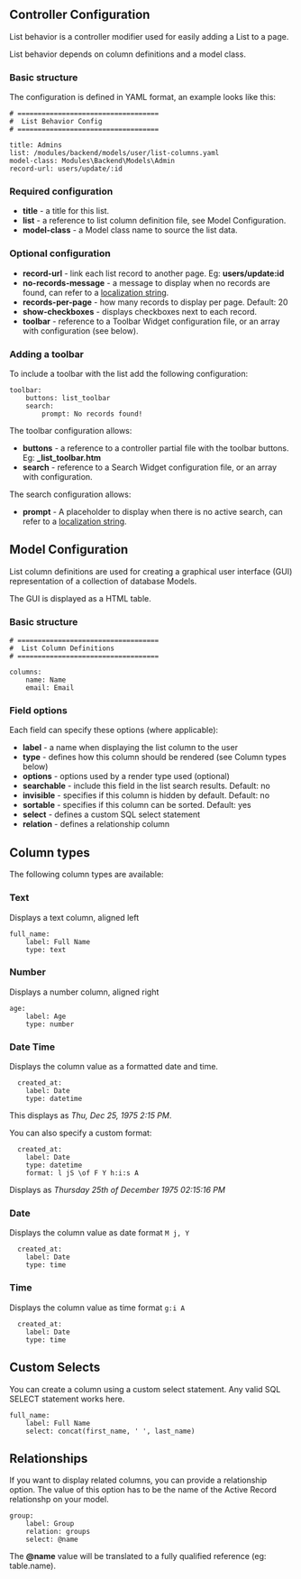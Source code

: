 ## Controller Configuration

List behavior is a controller modifier used for easily adding a List to a page.

List behavior depends on column definitions and a model class.

### Basic structure

The configuration is defined in YAML format, an example looks like this:

```
# ===================================
#  List Behavior Config
# ===================================

title: Admins
list: /modules/backend/models/user/list-columns.yaml
model-class: Modules\Backend\Models\Admin
record-url: users/update/:id
```

### Required configuration

* **title** - a title for this list.
* **list** - a reference to list column definition file, see Model Configuration.
* **model-class** - a Model class name to source the list data.

### Optional configuration

* **record-url** - link each list record to another page. Eg: **users/update:id**
* **no-records-message** - a message to display when no records are found, can refer to a [localization string](Localization).
* **records-per-page** - how many records to display per page. Default: 20
* **show-checkboxes** - displays checkboxes next to each record.
* **toolbar** - reference to a Toolbar Widget configuration file, or an array with configuration (see below).

### Adding a toolbar

To include a toolbar with the list add the following configuration:

```
toolbar:
    buttons: list_toolbar
    search:
        prompt: No records found!
```

The toolbar configuration allows:

* **buttons** - a reference to a controller partial file with the toolbar buttons. Eg: **_list_toolbar.htm**
* **search** - reference to a Search Widget configuration file, or an array with configuration.

The search configuration allows:

* **prompt** - A placeholder to display when there is no active search, can refer to a [localization string](Localization).






## Model Configuration

List column definitions are used for creating a graphical user interface (GUI) representation of a collection of database Models.

The GUI is displayed as a HTML table.

### Basic structure

```
# ===================================
#  List Column Definitions
# ===================================

columns:
    name: Name
    email: Email
```

### Field options

Each field can specify these options (where applicable):

* **label** - a name when displaying the list column to the user
* **type** - defines how this column should be rendered (see Column types below)
* **options** - options used by a render type used (optional)
* **searchable** - include this field in the list search results. Default: no
* **invisible** - specifies if this column is hidden by default. Default: no
* **sortable** - specifies if this column can be sorted. Default: yes
* **select** - defines a custom SQL select statement
* **relation** - defines a relationship column

## Column types

The following column types are available:

### Text

Displays a text column, aligned left

```
full_name:
    label: Full Name
    type: text
```

### Number

Displays a number column, aligned right

```
age:
    label: Age
    type: number
```

### Date Time

Displays the column value as a formatted date and time.

```
  created_at:
    label: Date
    type: datetime
```

This displays as *Thu, Dec 25, 1975 2:15 PM*.

You can also specify a custom format:

```
  created_at:
    label: Date
    type: datetime
    format: l jS \of F Y h:i:s A
```

Displays as *Thursday 25th of December 1975 02:15:16 PM*

### Date

Displays the column value as date format `M j, Y`

```
  created_at:
    label: Date
    type: time
```

### Time

Displays the column value as time format `g:i A`

```
  created_at:
    label: Date
    type: time
```

## Custom Selects

You can create a column using a custom select statement. Any valid SQL SELECT statement works here.

```
full_name:
    label: Full Name
    select: concat(first_name, ' ', last_name)
```

## Relationships

If you want to display related columns, you can provide a relationship option.
The value of this option has to be the name of the Active Record relationshp on your model.

```
group:
    label: Group
    relation: groups
    select: @name
```

The **@name** value will be translated to a fully qualified reference (eg: table.name).

